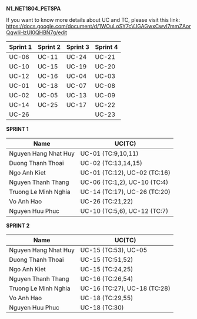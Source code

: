 ******N1_NET1804_PETSPA******

If you want to know more details about UC and TC, please visit this link:
https://docs.google.com/document/d/1WOuLoSY7cVJGAGwxCwvI7mmZAorQqwIiHzUI0QHBN7g/edit

| Sprint 1 | Sprint 2 | Sprint 3 | Sprint 4 |
|----------|----------|----------|----------|
| UC-06     | UC-11    | UC-24    | UC-21   | 
| UC-10    | UC-15    | UC-19    | UC-20    | 
| UC-12    | UC-16    | UC-04    | UC-03    |
| UC-01    | UC-18    | UC-07    | UC-08    |
| UC-02    | UC-05    | UC-13    | UC-09    |
| UC-14    | UC-25    | UC-17    | UC-22    |
| UC-26    |          |          | UC-23    |

**SPRINT 1**

| Name |                UC(TC)               |
|----------------------|--------------------|
| Nguyen Hang Nhat Huy | UC-01 (TC:9,10,11) | 
| Duong Thanh Thoai    | UC-02 (TC:13,14,15)| 
| Ngo Anh Kiet         | UC-01 (TC:12), UC-02 (TC:16)|
| Nguyen Thanh Thang    |UC-06 (TC:1,2), UC-10 (TC:4)|
| Truong Le Minh Nghia | UC-14 (TC:17), UC-26 (TC:20)|
| Vo Anh Hao           | UC-26 (TC:21,22)      |
| Nguyen Huu Phuc     |  UC-10 (TC:5,6), UC-12 (TC:7)|


**SPRINT 2**

| Name |                UC(TC)               |
|----------------------|--------------------|
| Nguyen Hang Nhat Huy | UC-15 (TC:53), UC-05 | 
| Duong Thanh Thoai    | UC-15 (TC:51,52)   | 
| Ngo Anh Kiet         | UC-15 (TC:24,25)   |
| Nguyen Thanh Thang    |UC-16 (TC:26,54)   |
| Truong Le Minh Nghia | UC-16 (TC:27), UC-18 (TC:28)|
| Vo Anh Hao           | UC-18 (TC:29,55)   |
| Nguyen Huu Phuc     |  UC-18 (TC:30)     |
